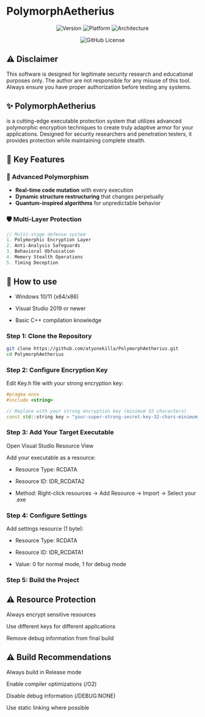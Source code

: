 # PolymorphAetherius

<div align="center">

![Version](https://img.shields.io/badge/Version-1.0.0-8A2BE2?style=for-the-badge)
![Platform](https://img.shields.io/badge/Platform-Windows_10%2B-0078D6?style=for-the-badge&logo=windows)
![Architecture](https://img.shields.io/badge/Architecture-x86%2Fx64-00D7FF?style=for-the-badge)

![GitHub License](https://img.shields.io/github/license/atyonekilla/PolymorphAetherius)


</div>

## ⚠️ Disclaimer

This software is designed for legitimate security research and educational purposes only. The author are not responsible for any misuse of this tool. Always ensure you have proper authorization before testing any systems.

## ✨ PolymorphAetherius

is a cutting-edge executable protection system that utilizes advanced polymorphic encryption techniques to create truly adaptive armor for your applications. Designed for security researchers and penetration testers, it provides protection while maintaining complete stealth.

## 🚀 Key Features

### 🔄 Advanced Polymorphism
- **Real-time code mutation** with every execution
- **Dynamic structure restructuring** that changes perpetually  
- **Quantum-inspired algorithms** for unpredictable behavior

### 🛡️ Multi-Layer Protection
```cpp
// Multi-stage defense system
1. Polymorphic Encryption Layer
2. Anti-Analysis Safeguards  
3. Behavioral Obfuscation
4. Memory Stealth Operations
5. Timing Deception
```
## 🔧 How to use

- Windows 10/11 (x64/x86)

- Visual Studio 2019 or newer

- Basic C++ compilation knowledge

### Step 1: Clone the Repository
```bash
git clone https://github.com/atyonekilla/PolymorphAetherius.git
cd PolymorphAetherius
```
### Step 2: Configure Encryption Key
Edit Key.h file with your strong encryption key:
```cpp
#pragma once
#include <string>

// Replace with your strong encryption key (minimum 32 characters)
const std::string key = "your-super-strong-secret-key-32-chars-minimum-here";
```
### Step 3: Add Your Target Executable
Open Visual Studio Resource View

Add your executable as a resource:

- Resource Type: RCDATA

- Resource ID: IDR_RCDATA2

- Method: Right-click resources → Add Resource → Import → Select your .exe

### Step 4: Configure Settings
Add settings resource (1 byte):

- Resource Type: RCDATA

- Resource ID: IDR_RCDATA1

- Value: 0 for normal mode, 1 for debug mode
  
### Step 5: Build the Project

## ⚠️ Resource Protection
Always encrypt sensitive resources

Use different keys for different applications

Remove debug information from final build

## ⚠️ Build Recommendations
Always build in Release mode

Enable compiler optimizations (/O2)

Disable debug information (/DEBUG:NONE)

Use static linking where possible
